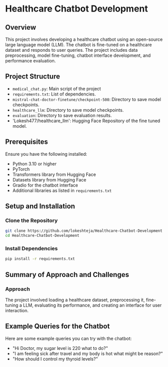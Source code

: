 # Healthcare Chatbot Development

## Overview
This project involves developing a healthcare chatbot using an open-source large language model (LLM). The chatbot is fine-tuned on a healthcare dataset and responds to user queries. The project includes data preprocessing, model fine-tuning, chatbot interface development, and performance evaluation.

## Project Structure
- `medical_chat.py`: Main script of the project
- `requirements.txt`: List of dependencies.
- `mistral-chat-doctor-finetune/checkpoint-500`: Directory to save model checkpoints.
- `healthcare_llm`: Directory to save model checkpoints.
- `evaluation`: Directory to save evaluation results.
- 'Lokesh477/healthcare_llm': Hugging Face Repository of the fine tuned model.

## Prerequisites
Ensure you have the following installed:
- Python 3.10 or higher
- PyTorch
- Transformers library from Hugging Face
- Datasets library from Hugging Face
- Gradio for the chatbot interface
- Additional libraries as listed in `requirements.txt`

## Setup and Installation

### Clone the Repository
```bash
git clone https://github.com/lokeshteja/Healthcare-Chatbot-Development
cd Healthcare-Chatbot-Development
```

### Install Dependencies
```bash
pip install -r requirements.txt
```

## Summary of Approach and Challenges
### Approach
The project involved loading a healthcare dataset, preprocessing it, fine-tuning a LLM, evaluating its performance, and creating an interface for user interaction.


## Example Queries for the Chatbot
Here are some example queries you can try with the chatbot:
- "Hi Doctor, my sugar level is 220 what to do?"
- "I am feeling sick after travel and my body is hot what might be reason?"
- "How should I control my thyroid levels?"

